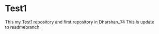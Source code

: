# Test1
This my Test1 repository and first repository in Dharshan_74
This is update to readmebranch
